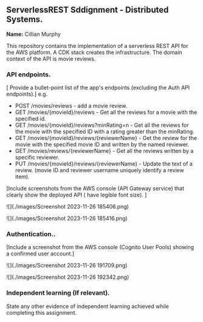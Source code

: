## ServerlessREST Sddignment - Distributed Systems.

__Name:__ Cillian Murphy

This repository contains the implementation of a serverless REST API for the AWS platform. A CDK stack creates the infrastructure. The domain context of the API is movie reviews.

### API endpoints.

[ Provide a bullet-point list of the app's endpoints (excluding the Auth API endpoints).]
e.g.

* POST /movies/reviews - add a movie review.
* GET /movies/{movieId}/reviews - Get all the reviews for a movie with the specified id.
* GET /movies/{movieId}/reviews?minRating=n - Get all the reviews for the movie with the specified ID with a rating greater than the minRating.
* GET /movies/{movieId}/reviews/{reviewerName} - Get the review for the movie with the specified movie ID and written by the named reviewer.
* GET /movies/reviews/{reviewerName} - Get all the reviews written by a specific reviewer.
* PUT /movies/{movieId}/reviews/{reviewerName} - Update the text of a review. (movie ID and reviewer username uniquely identify a review item).

[Include screenshots from the AWS console (API Gateway service) that clearly show the deployed API ( have legible font size). ]

![](./images/Screenshot 2023-11-26 185406.png)

![](./images/Screenshot 2023-11-26 185416.png)

### Authentication..

[Include a screenshot from the AWS console (Cognito User Pools) showing a confirmed user account.]

![](./images/Screenshot 2023-11-26 191709.png)

![](./images/Screenshot 2023-11-26 192342.png)


### Independent learning (If relevant).


State any other evidence of independent learning achieved while completing this assignment.

